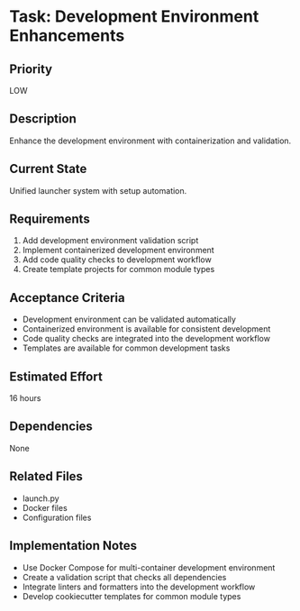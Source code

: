 # Task: Development Environment Enhancements

## Priority
LOW

## Description
Enhance the development environment with containerization and validation.

## Current State
Unified launcher system with setup automation.

## Requirements
1. Add development environment validation script
2. Implement containerized development environment
3. Add code quality checks to development workflow
4. Create template projects for common module types

## Acceptance Criteria
- Development environment can be validated automatically
- Containerized environment is available for consistent development
- Code quality checks are integrated into the development workflow
- Templates are available for common development tasks

## Estimated Effort
16 hours

## Dependencies
None

## Related Files
- launch.py
- Docker files
- Configuration files

## Implementation Notes
- Use Docker Compose for multi-container development environment
- Create a validation script that checks all dependencies
- Integrate linters and formatters into the development workflow
- Develop cookiecutter templates for common module types